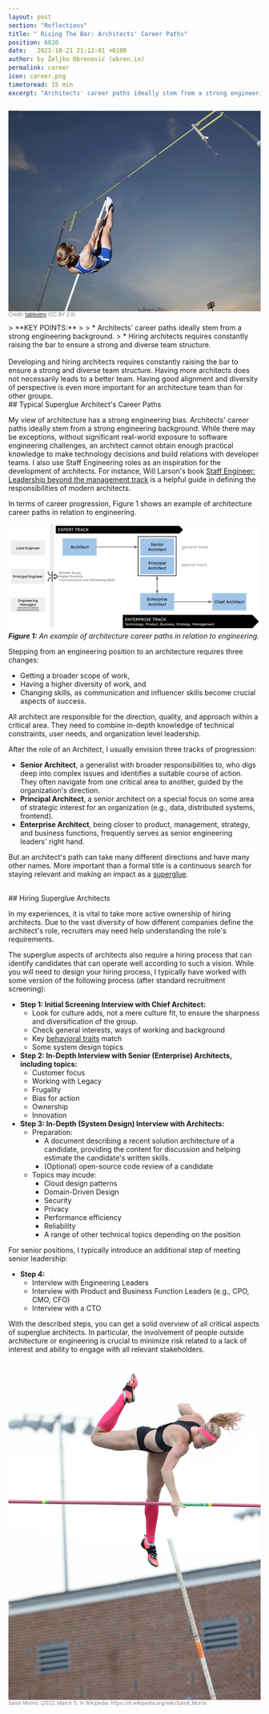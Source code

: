 ```yaml
---
layout: post
section: "Reflections"
title: " Rising The Bar: Architects' Career Paths"
position: 6020
date:   2021-10-21 21:12:01 +0100
author: by Željko Obrenović (obren.io)
permalink: career
icon: career.png
timetoread: 15 min
excerpt: "Architects' career paths ideally stem from a strong engineering background. Hiring architects requires constantly raising the bar to ensure a strong and diverse team structure."

---
```


<img style="margin-top: -20px; width: 100%; height: 400px; object-fit: cover" 
     src="assets/images/arch/pole-vault.jpg">
<div style="font-size: 70%; margin-top: -16px; color: grey; margin-bottom: 12px">
Credit: <a href="https://flic.kr/p/8zKRAU">tableatny</a> (CC BY 2.0)
</div>> **KEY POINTS:**
>
> * Architects' career paths ideally stem from a strong engineering background.
> * Hiring architects requires constantly raising the bar to ensure a strong and diverse team structure.  


<br>
<br>
Developing and hiring architects requires constantly raising the bar to ensure a strong and diverse team structure. Having more architects does not necessarily leads to a better team. Having good alignment and diversity of perspective is even more important for an architecture team than for other groups.

<br>
## Typical Superglue Architect's Career Paths

My view of architecture has a strong engineering bias. Architects' career paths ideally stem from a strong engineering background. While there may be exceptions, without significant real-world exposure to software engineering challenges, an architect cannot obtain enough practical knowledge to make technology decisions and build relations with developer teams. I also use Staff Engineering roles as an inspiration for the development of architects. For instance, Will Larson's book [Staff Engineer: Leadership beyond the management track](https://staffeng.com/guides/staff-archetypes/) is a helpful guide in defining the responsibilities of modern architects.

In terms of career progression, Figure 1 shows an example of architecture career paths in relation to engineering. 

![](assets/images/arch/career-paths.png)
***Figure 1:** An example of architecture career paths in relation to engineering.*

Stepping from an engineering position to an architecture requires three changes:
* Getting a broader scope of work,
* Having a higher diversity of work, and 
* Changing skills, as communication and influencer skills become crucial aspects of success.

All architect are responsible for the direction, quality, and approach within a critical area. They need to combine in-depth knowledge of technical constraints, user needs, and organization level leadership.

After the role of an Architect, I usually envision three tracks of progression:
* **Senior Architect**, a generalist with broader responsibilities to, who digs deep into complex issues and identifies a suitable course of action. They often navigate from one critical area to another, guided by the organization's direction.
* **Principal Architect**, a senior architect on a special focus on some area of strategic interest for an organization (e.g., data, distributed systems, frontend).
* **Enterprise Architect**, being closer to product, management, strategy, and business functions, frequently serves as senior engineering leaders' right hand. 

But an architect's path can take many different directions and have many other names. More important than a formal title is a continuous search for staying relevant and making an impact as a [superglue](superglue).

<br>
## Hiring Superglue Architects


<!-- ![](assets/images/aRCH/Female-Pole-Vault.jpg) -->

In my experiences, it is vital to take more active ownership of hiring architects. Due to the vast diversity of how different companies define the architect's role, recruiters may need help understanding the role's requirements.

The superglue aspects of architects also require a hiring process that can identify candidates that can operate well according to such a vision. While you will need to design your hiring process, I typically have worked with some version of the following process (after standard recruitment screening):

* **Step 1: Initial Screening Interview with Chief Architect:**
    * Look for culture adds, not a mere culture fit, to ensure the sharpness and diversification of the group. 
    * Check general interests, ways of working and background
    * Key [behavioral traits](behavior) match
    * Some system design topics
* **Step 2: In-Depth Interview with Senior (Enterprise) Architects, including topics:**
    * Customer focus
    * Working with Legacy
    * Frugality
    * Bias for action
    * Ownership
    * Innovation
* **Step 3: In-Depth (System Design) Interview with Architects:**
    * Preparation:
        * A document describing a recent solution architecture of a candidate, providing the content for discussion and helping estimate the candidate's written skills.
        * (Optional) open-source code review of a candidate
    * Topics may incude:
        * Cloud design patterns
        * Domain-Driven Design
        * Security
        * Privacy
        * Performance efficiency
        * Reliability
        * A range of other technical topics depending on the position  
 
 For senior positions, I typically introduce an additional step of meeting senior leadership:
 * **Step 4:**
    * Interview with Engineering Leaders
    * Interview with Product and Business Function Leaders (e.g., CPO, CMO, CFO)
    * Interview with a CTO

With the described steps, you can get a solid overview of all critical aspects of superglue architects. In particular, the involvement of people outside architecture or engineering is crucial to minimize risk related to a lack of interest and ability to engage with all relevant stakeholders.

![](assets/images/arch/USATF_day_4_2018_(42992533101).jpg)
<div style="font-size: 70%; margin-top: -16px; color: grey; margin-bottom: 12px">
Sandi Morris. (2022, March 1). In Wikipedia. https://nl.wikipedia.org/wiki/Sandi_Morris
</div>
